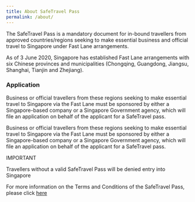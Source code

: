 ```yaml
---
title: About SafeTravel Pass
permalink: /about/
---
```


The SafeTravel Pass is a mandatory document for in-bound travellers from approved countries/regions seeking to make essential business and official travel to Singapore under Fast Lane arrangements.

As of 3 June 2020, Singapore has established Fast Lane arrangements with six Chinese provinces and municipalities (Chongqing, Guangdong, Jiangsu, Shanghai, Tianjin and Zhejiang).

### **Application**

Business or official travellers from these regions seeking to make essential travel to Singapore via the Fast Lane must be sponsored by either a Singapore-based company or a Singapore Government agency, which will file an application on behalf of the applicant for a SafeTravel pass.

Business or official travellers from these regions seeking to make essential travel to Singapore via the Fast Lane must be sponsored by either a Singapore-based company or a Singapore Government agency, which will file an application on behalf of the applicant for a SafeTravel pass.

IMPORTANT

Travellers without a valid SafeTravel Pass will be denied entry into Singapore

For more information on the Terms and Conditions of the SafeTravel Pass, please click [here]({{site.baseurl}}/terms-and-conditions)
